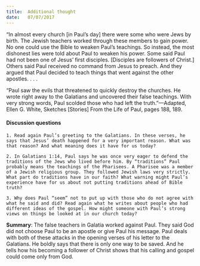 ```yaml
---
title:  Additional thought
date:   07/07/2017
---
```


“In almost every church [in Paul’s day] there were some who were Jews by birth. The Jewish teachers worked through these members to gain power. No one could use the Bible to weaken Paul’s teachings. So instead, the most dishonest lies were told about Paul to weaken his power. Some said Paul had not been one of Jesus’ first disciples. [Disciples are followers of Christ.] Others said Paul received no command from Jesus to preach. And they argued that Paul decided to teach things that went against the other apostles. . . .

“Paul saw the evils that threatened to quickly destroy the churches. He wrote right away to the Galatians and uncovered their false teachings. With very strong words, Paul scolded those who had left the truth.”—Adapted, Ellen G. White, Sketches [Stories] From the Life of Paul, pages 188, 189.

#### Discussion questions

`1. Read again Paul’s greeting to the Galatians. In these verses, he says that Jesus’ death happened for a very important reason. What was that reason? And what meaning does it have for us today?`

`2. In Galatians 1:14, Paul says he was once very eager to defend the traditions of the Jews who lived before him. By “traditions” Paul probably means the teachings of the Pharisees. A Pharisee was a member of a Jewish religious group. They followed Jewish laws very strictly. What part do traditions have in our faith? What warning might Paul’s experience have for us about not putting traditions ahead of Bible truth?`

`3. Why does Paul “seem” not to put up with those who do not agree with what he said and did? Read again what he writes about people who had different ideas of the gospel. How might someone with Paul’s strong views on things be looked at in our church today?`

**Summary**: The false teachers in Galatia worked against Paul. They said God did not choose Paul to be an apostle or give Paul his message. Paul deals with both of these attacks in the opening verses of his letter to the Galatians. He boldly says that there is only one way to be saved. And he tells how his becoming a follower of Christ shows that his calling and gospel could come only from God.